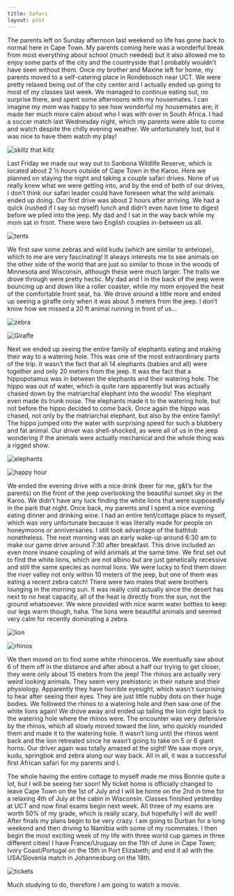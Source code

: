 ```yaml
---
title: Safari
layout: post
---
```


The parents left on Sunday afternoon last weekend so life has gone back to normal here in Cape Town. My parents coming here was a wonderful break from most everything about school (much needed) but it also allowed me to enjoy some parts of the city and the countryside that I probably wouldn’t have seen without them. Once my brother and Maxine left for home, my parents moved to a self-catering place in Rondebosch near UCT. We were pretty relaxed being out of the city center and I actually ended up going to most of my classes last week. We managed to continue eating out, no surprise there, and spent some afternoons with my housemates. I can imagine my mom was happy to see how wonderful my housemates are; it made her much more calm about who I was with over in South Africa. I had a soccer match last Wednesday night, which my parents were able to come and watch despite the chilly evening weather. We unfortunately lost, but it was nice to have them watch my play!

![skillz that killz](https://4.bp.blogspot.com/_LdRmP430Hc0/S-wcr7p2EYI/AAAAAAAAAQs/CPEjGy4ln2E/s800/IMG_4964.JPG)

Last Friday we made our way out to Sanbona Wildlife Reserve, which is located about 2 ½ hours outside of Cape Town in the Karoo. Here we planned on staying the night and taking a couple safari drives. None of us really knew what we were getting into, and by the end of both of our drives, I don’t think our safari leader could have foreseen what the wild animals ended up doing. Our first drive was about 2 hours after arriving. We had a quick (rushed if I say so myself) lunch and didn’t even have time to digest before we piled into the jeep. My dad and I sat in the way back while my mom sat in front. There were two English couples in-between us all.

![tents](https://1.bp.blogspot.com/_LdRmP430Hc0/S-wW9Am2xmI/AAAAAAAAAPM/4d_e1oMLckQ/s800/IMG_6310.JPG)

We first saw some zebras and wild kudu (which are similar to antelope), which to me are very fascinating! It always interests me to see animals on the other side of the world that are just so similar to those in the woods of Minnesota and Wisconsin, although these were much larger. The trails we drove through were pretty hectic. My dad and I in the back of the jeep were bouncing up and down like a roller coaster, while my mom enjoyed the heat of the comfortable front seat, ha. We drove around a little more and ended up seeing a giraffe only when it was about 5 meters from the jeep. I don’t know how we missed a 20 ft animal running in front of us…

![zebra](https://4.bp.blogspot.com/_LdRmP430Hc0/S-wW9hUjoXI/AAAAAAAAAPU/MW6cY3jfJag/s800/IMG_6528.JPG)

![Giraffe](https://1.bp.blogspot.com/_LdRmP430Hc0/S-wW-YlBTBI/AAAAAAAAAPc/37KezfEZIws/s800/IMG_6331.JPG)

Next we ended up seeing the entire family of elephants eating and making their way to a watering hole. This was one of the most extraordinary parts of the trip. It wasn’t the fact that all 14 elephants (babies and all) were together and only 20 meters from the jeep. It was the fact that a hippopotamus was in between the elephants and their watering hole. The hippo was out of water, which is quite rare apparently but was actually chased down by the matriarchal elephant into the woods! The elephant even made its trunk noise. The elephants made it to the watering hole, but not before the hippo decided to come back. Once again the hippo was chased, not only by the matriarchal elephant, but also by the entire family! The hippo jumped into the water with surprising speed for such a blubbery and fat animal. Our driver was shell-shocked, as were all of us in the jeep wondering if the animals were actually mechanical and the whole thing was a rigged show.

![elephants](https://4.bp.blogspot.com/_LdRmP430Hc0/S-wW-xXqNJI/AAAAAAAAAPk/koZ6tHLZ7jM/s800/IMG_6350.JPG)

![happy hour](https://2.bp.blogspot.com/_LdRmP430Hc0/S-wY23CA11I/AAAAAAAAAQE/WN8ynWxtHHw/s800/IMG_5094.JPG)

We ended the evening drive with a nice drink (beer for me, g&amp;t’s for the parents) on the front of the jeep overlooking the beautiful sunset sky in the Karoo. We didn’t have any luck finding the white lions that were supposedly in the park that night. Once back, my parents and I spent a nice evening eating dinner and drinking wine. I had an entire tent/cottage place to myself, which was very unfortunate because it was literally made for people on honeymoons or anniversaries. I still took advantage of the bathtub nonetheless. The next morning was an early wake-up around 6:30 am to make our game drive around 7:30 after breakfast. This drive included an even more insane coupling of wild animals at the same time. We first set out to find the white lions, which are not albino but are just genetically recessive and still the same species as normal lions. We were lucky to find them down the river valley not only within 10 meters of the jeep, but one of them was eating a recent zebra catch! There were two males that were brothers lounging in the morning sun. It was really cold actually since the desert has next to no heat capacity, all of the heat is directly from the sun, not the ground whatsoever. We were provided with nice warm water bottles to keep our legs warm though, haha. The lions were beautiful animals and seemed very calm for recently dominating a zebra.

![lion](https://1.bp.blogspot.com/_LdRmP430Hc0/S-wY3GRu2dI/AAAAAAAAAQM/OIM5EDCTQ2w/s800/IMG_6466.JPG)

![rhinos](https://3.bp.blogspot.com/_LdRmP430Hc0/S-wcra9PewI/AAAAAAAAAQk/mWVcT3PAwPU/s800/IMG_6498.JPG)

We then moved on to find some white rhinoceros. We eventually saw about 6 of them off in the distance and after about a half our trying to get closer, they were only about 15 meters from the jeep! The rhinos are actually very weird looking animals. They seem very prehistoric in their nature and their physiology. Apparently they have horrible eyesight, which wasn’t surprising to hear after seeing their eyes. They are just little nubby dots on their huge bodies. We followed the rhinos to a watering hole and then saw one of the white lions again! We drove away and ended up tailing the lion right back to the watering hole where the rhinos were. The encounter was very defensive by the rhinos, which all slowly moved toward the lion, who quickly rounded them and made it to the watering hole. It wasn’t long until the rhinos went back and the lion retreated since he wasn’t going to take on 5 or 6 giant horns. Our driver again was totally amazed at the sight! We saw more oryx, kudu, springbok and zebra along our way back. All in all, it was a successful first African safari for my parents and I.

The whole having the entire cottage to myself made me miss Bonnie quite a lot, but I will be seeing her soon! My ticket home is officially changed to leave Cape Town on the 1st of July and I will be home on the 2nd in time for a relaxing 4th of July at the cabin in Wisconsin. Classes finished yesterday at UCT and now final exams begin next week. All three of my exams are worth 50% of my grade, which is really scary, but hopefully I will do well! After finals my plans begin to be very crazy. I am going to Durban for a long weekend and then driving to Namibia with some of my roommates. I then begin the most exciting week of my life with three world cup games in three different cities! I have France/Uruguay on the 11th of June in Cape Town; Ivory Coast/Portugal on the 15th in Port Elizabeth; and end it all with the USA/Slovenia match in Johannesburg on the 18th.

![tickets](https://2.bp.blogspot.com/_LdRmP430Hc0/S-wcto-NsII/AAAAAAAAAQ8/hkD5Ep6mVdA/s800/IMG_6544.JPG)

Much studying to do, therefore I am going to watch a movie.